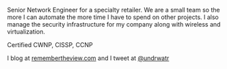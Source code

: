 Senior Network Engineer for a specialty retailer. We are a small team so the more I can automate the more time I have to spend on other projects. I also manage the security infrastructure for my company along with wireless and virtualization.

Certified CWNP, CISSP, CCNP

I blog at [remembertheview.com](https://www.remembertheview.com) and I tweet at [@undrwatr](https://twitter.com/undrwatr)


<!--
**undrwatr/undrwatr** is a ✨ _special_ ✨ repository because its `README.md` (this file) appears on your GitHub profile.

Here are some ideas to get you started:

- 🔭 I’m currently working on ...
- 🌱 I’m currently learning ...
- 👯 I’m looking to collaborate on ...
- 🤔 I’m looking for help with ...
- 💬 Ask me about ...
- 📫 How to reach me: ...
- 😄 Pronouns: ...
- ⚡ Fun fact: ...
-->
